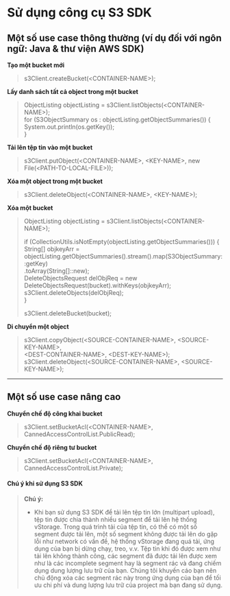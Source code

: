 # Sử dụng công cụ S3 SDK

## Một số use case thông thường (ví dụ đối với ngôn ngữ: Java & thư viện AWS SDK) 

**Tạo một bucket mới**

> s3Client.createBucket(\<CONTAINER-NAME>);

**Lấy danh sách tất cả object trong một bucket**

> ObjectListing objectListing = s3Client.listObjects(\<CONTAINER-NAME>);\
> for (S3ObjectSummary os : objectListing.getObjectSummaries()) {\
> System.out.println(os.getKey());\
> }

**Tải lên tệp tin vào một bucket**  

> s3Client.putObject(\<CONTAINER-NAME>, \<KEY-NAME>, new File(\<PATH-TO-LOCAL-FILE>));

**Xóa một object trong một bucket**

> s3Client.deleteObject(\<CONTAINER-NAME>, \<KEY-NAME>);

**Xóa một bucket**

> ObjectListing objectListing = s3Client.listObjects(\<CONTAINER-NAME>);
>
> if (CollectionUtils.isNotEmpty(objectListing.getObjectSummaries())) {\
> String\[] objkeyArr = objectListing.getObjectSummaries().stream().map(S3ObjectSummary::getKey)\
>   .toArray(String\[]::new);\
> DeleteObjectsRequest delObjReq = new DeleteObjectsRequest(bucket).withKeys(objkeyArr);\
> s3Client.deleteObjects(delObjReq);\
> }
>
> s3Client.deleteBucket(bucket);

**Di chuyển một object**

> s3Client.copyObject(\<SOURCE-CONTAINER-NAME>, \<SOURCE-KEY-NAME>,\
> \<DEST-CONTAINER-NAME>, \<DEST-KEY-NAME>);\
> s3Client.deleteObject(\<SOURCE-CONTAINER-NAME>, \<SOURCE-KEY-NAME>);

***

## Một số use case nâng cao 

**Chuyển chế độ công khai bucket**

> s3Client.setBucketAcl(\<CONTAINER-NAME>, CannedAccessControlList.PublicRead);

**Chuyển chế độ riêng tư bucket**

> s3Client.setBucketAcl(\<CONTAINER-NAME>, CannedAccessControlList.Private);

#### Chú ý khi sử dụng S3 SDK 

> **Chú ý:**
>
> * Khi bạn sử dụng S3 SDK để tải lên tệp tin lớn (multipart upload), tệp tin được chia thành nhiều segment để tải lên hệ thống vStorage. Trong quá trình tải của tệp tin, có thể có một số segment được tải lên, một số segment không được tải lên do gặp lỗi như network có vấn đề, hệ thống vStorage đang quá tải, ứng dụng của bạn bị dừng chạy, treo, v.v. Tệp tin khi đó được xem như tải lên không thành công, các segment đã được tải lên được xem như là các incomplete segment hay là segment rác và đang chiếm dụng dung lượng lưu trữ của bạn. Chúng tôi khuyến cáo bạn nên chủ động xóa các segment rác này trong ứng dụng của bạn để tối ưu chi phí và dung lượng lưu trữ của project mà bạn đang sử dụng.
